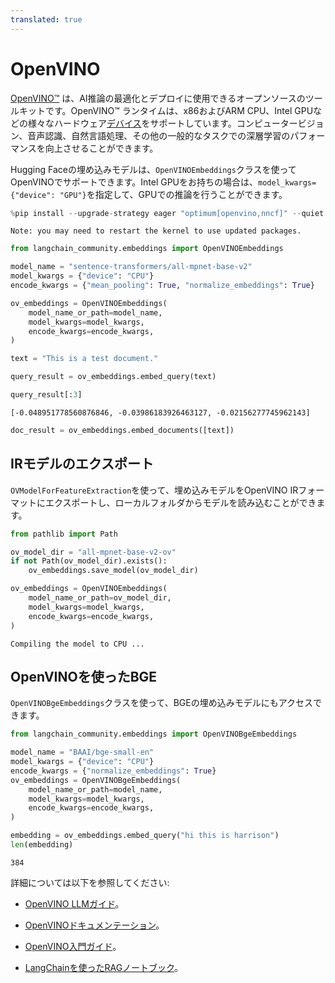 ```yaml
---
translated: true
---
```


# OpenVINO

[OpenVINO™](https://github.com/openvinotoolkit/openvino) は、AI推論の最適化とデプロイに使用できるオープンソースのツールキットです。OpenVINO™ ランタイムは、x86およびARM CPU、Intel GPUなどの様々なハードウェア[デバイス](https://github.com/openvinotoolkit/openvino?tab=readme-ov-file#supported-hardware-matrix)をサポートしています。コンピュータービジョン、音声認識、自然言語処理、その他の一般的なタスクでの深層学習のパフォーマンスを向上させることができます。

Hugging Faceの埋め込みモデルは、``OpenVINOEmbeddings``クラスを使ってOpenVINOでサポートできます。Intel GPUをお持ちの場合は、`model_kwargs={"device": "GPU"}`を指定して、GPUでの推論を行うことができます。

```python
%pip install --upgrade-strategy eager "optimum[openvino,nncf]" --quiet
```

```output
Note: you may need to restart the kernel to use updated packages.
```

```python
from langchain_community.embeddings import OpenVINOEmbeddings
```

```python
model_name = "sentence-transformers/all-mpnet-base-v2"
model_kwargs = {"device": "CPU"}
encode_kwargs = {"mean_pooling": True, "normalize_embeddings": True}

ov_embeddings = OpenVINOEmbeddings(
    model_name_or_path=model_name,
    model_kwargs=model_kwargs,
    encode_kwargs=encode_kwargs,
)
```

```python
text = "This is a test document."
```

```python
query_result = ov_embeddings.embed_query(text)
```

```python
query_result[:3]
```

```output
[-0.048951778560876846, -0.03986183926463127, -0.02156277745962143]
```

```python
doc_result = ov_embeddings.embed_documents([text])
```

## IRモデルのエクスポート

``OVModelForFeatureExtraction``を使って、埋め込みモデルをOpenVINO IRフォーマットにエクスポートし、ローカルフォルダからモデルを読み込むことができます。

```python
from pathlib import Path

ov_model_dir = "all-mpnet-base-v2-ov"
if not Path(ov_model_dir).exists():
    ov_embeddings.save_model(ov_model_dir)
```

```python
ov_embeddings = OpenVINOEmbeddings(
    model_name_or_path=ov_model_dir,
    model_kwargs=model_kwargs,
    encode_kwargs=encode_kwargs,
)
```

```output
Compiling the model to CPU ...
```

## OpenVINOを使ったBGE

``OpenVINOBgeEmbeddings``クラスを使って、BGEの埋め込みモデルにもアクセスできます。

```python
from langchain_community.embeddings import OpenVINOBgeEmbeddings

model_name = "BAAI/bge-small-en"
model_kwargs = {"device": "CPU"}
encode_kwargs = {"normalize_embeddings": True}
ov_embeddings = OpenVINOBgeEmbeddings(
    model_name_or_path=model_name,
    model_kwargs=model_kwargs,
    encode_kwargs=encode_kwargs,
)
```

```python
embedding = ov_embeddings.embed_query("hi this is harrison")
len(embedding)
```

```output
384
```

詳細については以下を参照してください:

* [OpenVINO LLMガイド](https://docs.openvino.ai/2024/learn-openvino/llm_inference_guide.html)。

* [OpenVINOドキュメンテーション](https://docs.openvino.ai/2024/home.html)。

* [OpenVINO入門ガイド](https://www.intel.com/content/www/us/en/content-details/819067/openvino-get-started-guide.html)。

* [LangChainを使ったRAGノートブック](https://github.com/openvinotoolkit/openvino_notebooks/tree/latest/notebooks/llm-rag-langchain)。
